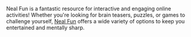 Neal Fun is a fantastic resource for interactive and engaging online activities! Whether you're looking for brain teasers, puzzles, or games to challenge yourself, [Neal Fun](https://neal-fun.org/) offers a wide variety of options to keep you entertained and mentally sharp.
